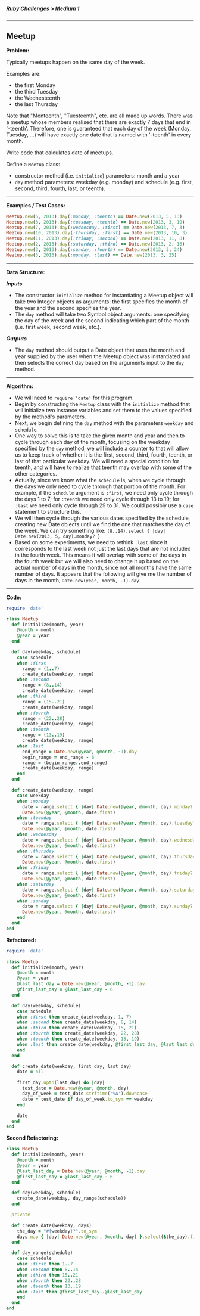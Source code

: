 ##### Ruby Challenges > Medium 1

---

## Meetup

**Problem:**  

Typically meetups happen on the same day of the week.  

Examples are:  

* the first Monday
* the third Tuesday
* the Wednesteenth
* the last Thursday



Note that "Monteenth", "Tuesteenth", etc. are all made up words. There was a meetup whose members realised that there are exactly 7 days that end in '-teenth'. Therefore, one is guaranteed that each day of the week (Monday, Tuesday, ...) will have exactly one date that is named with '-teenth' in every month.  

Write code that calculates date of meetups.  

Define a `Meetup` class:

* constructor method (i.e. `initialize`) parameters: month and a year
* `day` method parameters: weekday (e.g. monday) and schedule (e.g. first, second, third, fourth, last, or teenth).

---

**Examples / Test Cases:**

```ruby
Meetup.new(5, 2013).day(:monday, :teenth) == Date.new(2013, 5, 13)
Meetup.new(3, 2013).day(:tuesday, :teenth) == Date.new(2013, 3, 19)
Meetup.new(7, 2013).day(:wednesday, :first) == Date.new(2013, 7, 3)
Meetup.new(10, 2013).day(:thursday, :first) == Date.new(2013, 10, 3)
Meetup.new(11, 2013).day(:friday, :second) == Date.new(2013, 11, 8)
Meetup.new(2, 2013).day(:saturday, :third) == Date.new(2013, 2, 16)
Meetup.new(3, 2013).day(:sunday, :fourth) == Date.new(2013, 3, 24)
Meetup.new(3, 2013).day(:monday, :last) == Date.new(2013, 3, 25)
```

---

**Data Structure:**  

**_Inputs_**

* The constructor `initialize` method for instantiating a Meetup object will take two Integer objects as arguments: the first specifies the month of the year and the second specifies the year.
* The `day` method will take two Symbol object arguments: one specifying the day of the week and the second indicating which part of the month (i.e. first week, second week, etc.).

**_Outputs_**

* The `day` method should output a Date object that uses the month and year supplied by the user when the Meetup object was instantiated and then selects the correct day based on the arguments input to the `day` method.

---

**Algorithm:**

* We will need to `require 'date'` for this program.
* Begin by constructing the `Meetup` class with the `initialize` method that will initialize two instance variables and set them to the values specified by the method's parameters.
* Next, we begin defining the `day` method with the parameters `weekday` and `schedule`.
* One way to solve this is to take the given month and year and then to cycle through each day of the month, focusing on the weekday specified by the `day` method; we will include a counter to that will allow us to keep track of whether it is the first, second, third, fourth, teenth, or last of that particular weekday. We will need a special condition for teenth, and will have to realize that teenth may overlap with some of the other categories.
* Actually, since we know what the `schedule` is, when we cycle through the days we only need to cycle through that portion of the month. For example, if the `schedule` argument is `:first`, we need only cycle through the days 1 to 7; for `:teenth` we need only cycle through 13 to 19; for `:last` we need only cycle through 29 to 31. We could possibly use a `case` statement to structure this.
* We will then cycle through the various dates specified by the schedule, creating new Date objects until we find the one that matches the day of the week. We can try something like: `(8..14).select { |day| Date.new(2013, 5, day).monday? }`
* Based on some experiments, we need to rethink `:last` since it corresponds to the last week not just the last days that are not included in the fourth week. This means it will overlap with some of the days in the fourth week but we will also need to change it up based on the actual number of days in the month, since not all months have the same number of days. It appears that the following will give me the number of days in the month, `Date.new(year, month, -1).day`

---

**Code:**

```ruby
require 'date'

class Meetup
  def initialize(month, year)
    @month = month
    @year = year
  end

  def day(weekday, schedule)
    case schedule
    when :first
      range = (1..7)
      create_date(weekday, range)
    when :second
      range = (8..14)
      create_date(weekday, range)
    when :third
      range = (15..21)
      create_date(weekday, range)
    when :fourth
      range = (22..28)
      create_date(weekday, range)
    when :teenth
      range = (13..19)
      create_date(weekday, range)
    when :last
      end_range = Date.new(@year, @month, -1).day
      begin_range = end_range - 6
      range = (begin_range..end_range)
      create_date(weekday, range)
    end
  end

  def create_date(weekday, range)
    case weekday
    when :monday
      date = range.select { |day| Date.new(@year, @month, day).monday? }
      Date.new(@year, @month, date.first)
    when :tuesday
      date = range.select { |day| Date.new(@year, @month, day).tuesday? }
      Date.new(@year, @month, date.first)
    when :wednesday
      date = range.select { |day| Date.new(@year, @month, day).wednesday? }
      Date.new(@year, @month, date.first)
    when :thursday
      date = range.select { |day| Date.new(@year, @month, day).thursday? }
      Date.new(@year, @month, date.first)
    when :friday
      date = range.select { |day| Date.new(@year, @month, day).friday? }
      Date.new(@year, @month, date.first)
    when :saturday
      date = range.select { |day| Date.new(@year, @month, day).saturday? }
      Date.new(@year, @month, date.first)
    when :sunday
      date = range.select { |day| Date.new(@year, @month, day).sunday? }
      Date.new(@year, @month, date.first)
    end
  end
end
```

**Refactored:**

```ruby
require 'date'

class Meetup
  def initialize(month, year)
    @month = month
    @year = year
    @last_last_day = Date.new(@year, @month, -1).day
    @first_last_day = @last_last_day - 6
  end

  def day(weekday, schedule)
    case schedule
    when :first then create_date(weekday, 1, 7)
    when :second then create_date(weekday, 8, 14)
    when :third then create_date(weekday, 15, 21)
    when :fourth then create_date(weekday, 22, 28)
    when :teenth then create_date(weekday, 13, 19)
    when :last then create_date(weekday, @first_last_day, @last_last_day)
    end
  end

  def create_date(weekday, first_day, last_day)
    date = nil

    first_day.upto(last_day) do |day|
      test_date = Date.new(@year, @month, day)
      day_of_week = test_date.strftime('%A').downcase
      date = test_date if day_of_week.to_sym == weekday
    end

    date
  end
end
```

**Second Refactoring:**

```ruby
class Meetup
  def initialize(month, year)
    @month = month
    @year = year
    @last_last_day = Date.new(@year, @month, -1).day
    @first_last_day = @last_last_day - 6
  end

  def day(weekday, schedule)
    create_date(weekday, day_range(schedule))
  end

  private

  def create_date(weekday, days)
    the_day = "#{weekday}?".to_sym
    days.map { |day| Date.new(@year, @month, day) }.select(&the_day).first
  end

  def day_range(schedule)
    case schedule
    when :first then 1..7
    when :second then 8..14
    when :third then 15..21
    when :fourth then 22..28
    when :teenth then 13..19
    when :last then @first_last_day..@last_last_day
    end
  end
end
```

